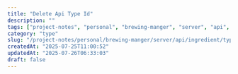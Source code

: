 ```yaml
---
title: "Delete Api Type Id"
description: ""
tags: ["project-notes", "personal", "brewing-manger", "server", "api", "ingredient", "type"]
category: "type"
slug: "/project-notes/personal/brewing-manger/server/api/ingredient/type/delete_api_type_id.md"
createdAt: "2025-07-25T11:00:52"
updatedAt: "2025-07-26T06:33:03"
draft: false
---
```

